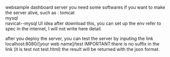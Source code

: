 websample dashboard server 
  you need some softwares if you want to make the server alive, such as :
      tomcat  
      mysql  
      navicat--mysql UI 
      idea
  after download this, you can set up the env refer to spec in the internet,
  I will not write here detail.

  after you deploy the server, you can test the server by inputing the link
    localhost:8080/[your web name]/test
    IMPORTANT:there is no suffix in the link (it is test not test.html)
 the result will be returned with the json format.


  

